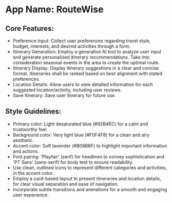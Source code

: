 # **App Name**: RouteWise

## Core Features:

- Preference Input: Collect user preferences regarding travel style, budget, interests, and desired activities through a form.
- Itinerary Generation: Employ a generative AI tool to analyze user input and generate personalized itinerary recommendations. Take into consideration seasonal events in the area to create the optimal route.
- Itinerary Display: Display itinerary suggestions in a clear and concise format. Itineraries shall be ranked based on best alignment with stated preferences.
- Location Details: Allow users to view detailed information for each suggested location/activity, including user reviews.
- Save Itinerary: Save user itinerary for future use.

## Style Guidelines:

- Primary color: Light desaturated blue (#92B4EC) for a calm and trustworthy feel.
- Background color: Very light blue (#F0F4F8) for a clean and airy aesthetic.
- Accent color: Soft lavender (#B08BBF) to highlight important information and actions.
- Font pairing: 'Playfair' (serif) for headlines to convey sophistication and 'PT Sans' (sans-serif) for body text to ensure readability.
- Use clean, outlined icons to represent different categories and activities, in the accent color.
- Employ a card-based layout to present itineraries and location details, for clear visual separation and ease of navigation.
- Incorporate subtle transitions and animations for a smooth and engaging user experience.